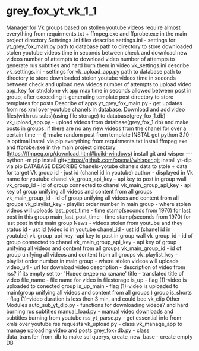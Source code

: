 # grey_fox_yt_vk_1_1
Manager for Vk groups based on stollen youtube videos
require almost everything from requirments.txt + ffmpeg.exe and ffprobe.exe in the main project directory
Setteings .ini files describe
settings.ini - settings for yt_grey_fox_main.py
  path to database
  path to directory to store downloaded stolen youtube videos
  time in seconds between check and download new videos 
  number of attempts to download video
  number of attempts to generate rus  subtitles and hard burn  them in video
vk_settings.ini describe
vk_settings.ini - settings for vk_upload_app.py
  path to database
  path to directory to store downloaded stolen youtube videos
  time in seconds between check and upload new videos
  number of attempts to upload video
  app_key for stndalone vk app
  max time in seconds allowed between post in group, after exceeding it-generating template post
  directory to store templates for posts
Describe of apps
yt_grey_fox_main.py - get updates from rss xml over youtube chanels in database. Download and add video files(with rus subs)(using file storage) to database(grey_fox_1.db)
vk_upload_app.py - upload videos from database(grey_fox_1.db) and make posts in groups. if there are no any new videos from the chanel for over a certain time -<so no new posts in Vk group>-  ()-make random post from template
INSTAL
get python 3.10 - is optimal
install via pip everything from requirments.txt
install ffmpeg.exe and ffprobe.exe in the main project directory (https://ffmpeg.org/download.html#build-windows)
install git and wisper --- python -m pip install git+https://github.com/openai/whisper.git
install yt-dlp via pip
DATABASE DESCRIBE
Chanels-yotube chanels data to stole + data for target Vk group
  id - just id (chanel id in youtube)
  author - displayed in Vk name for youtube chanel
  vk_group_api_key - api key to post in group wall
  vk_group_id - id of group connected to chanel 
  vk_main_group_api_key - api key of group unifying all videos and content from all groups 
  vk_main_group_id - id of group unifying all videos and content from all groups 
  vk_playlist_key - playlist order number in main group - where stolen videos will uploads
  last_post_time - time stamp(seconds from 1970) for last post in this group
  main_last_post_time - time stamp(seconds from 1970) for last post in this main group
News - videos stolen from youtube and they status
  id - ust id (video id in youtube
  chanel_id - ust id (chanel id in youtube)
  vk_group_api_key -api key to post in group wall
  vk_group_id - id of group connected to chanel 
  vk_main_group_api_key - api key of group unifying all videos and content from all groups 
  vk_main_group_id - id of group unifying all videos and content from all groups
  vk_playlist_key - playlist order number in main group - where stolen videos will uploads
  video_url - url for download video
  description - description of video from rss? if its empty set to-   'Новое видео на канале'
  title - translated title of video 
  file_name - file name for video in filestorage
  is_up - flag (1)-video is uploaded to conected group 
  is_up_main - flag (1)-video is uploaded to main(group unifying all videos and content from all groups ) group 
  is_shorts - flag (1)-video duration is less then 3 min, and could bee vk_clip
Other Modules 
auto_sub_yt_dlp.py - functions for downloading videos? and hard burning rus subtitles
manual_load.py - manual video downloads and subtitles burning from youtube
rss_yt_parse.py - get essential info from xmls over youtube rss requests
vk_upload.py - class vk_manage_app to manage uploading video and posts
grey_fox+db.py - class data_transfer_from_db to make sql querys, create_new_base - create empty DB 
